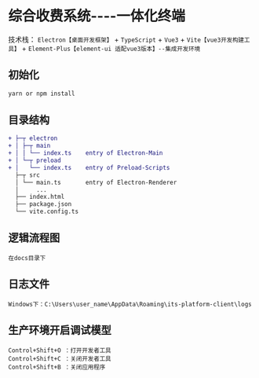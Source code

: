# 综合收费系统----一体化终端

技术栈： `Electron【桌面开发框架】` + `TypeScript` + `Vue3` + `Vite【vue3开发构建工具】` + `Element-Plus【element-ui 适配vue3版本】--集成开发环境`

## 初始化

```sh
yarn or npm install
```

## 目录结构

```diff
+ ├─┬ electron
+ │ ├─┬ main
+ │ │ └── index.ts    entry of Electron-Main
+ │ └─┬ preload
+ │   └── index.ts    entry of Preload-Scripts
  ├─┬ src
  │ └── main.ts       entry of Electron-Renderer
  │     ...
  ├── index.html
  ├── package.json
  └── vite.config.ts
```

## 逻辑流程图
```
在docs目录下
```

## 日志文件
```
Windows下：C:\Users\user_name\AppData\Roaming\its-platform-client\logs
```

## 生产环境开启调试模型
```
Control+Shift+O ：打开开发者工具
Control+Shift+C ：关闭开发者工具
Control+Shift+B ：关闭应用程序
```